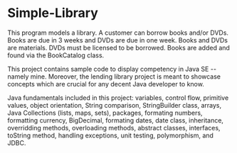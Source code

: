 # Simple-Library
This program models a library.  A customer can borrow books and/or DVDs.  Books are due in 3 weeks and DVDs are due in one week.  Books and DVDs are materials.  DVDs must be licensed to be borrowed.  Books are added and found via the BookCatalog class.  

This project contains sample code to display competency in Java SE -- namely mine. Moreover, the lending library project is meant to showcase concepts which are crucial for any decent Java developer to know.  

Java fundamentals included in this project: variables, control flow, primitive values, object orientation, String comparison, StringBuilder class, arrays, Java Collections (lists, maps, sets), packages, formating numbers, formatting currency, BigDecimal, formating dates, date class, inheritance, overridding methods, overloading methods, abstract classes, interfaces, toString method, handling exceptions, unit testing, polymorphism, and JDBC. 
